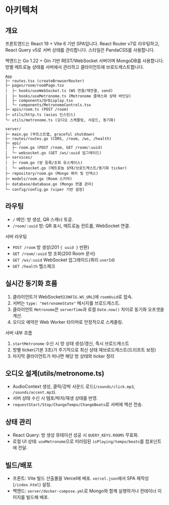 # 아키텍처

## 개요
프론트엔드는 React 19 + Vite 6 기반 SPA입니다. React Router v7로 라우팅하고, React Query v5로 서버 상태를 관리합니다. 스타일은 PandaCSS를 사용합니다.

백엔드는 Go 1.22 + Gin 기반 REST/WebSocket 서버이며 MongoDB를 사용합니다. 방별 메트로놈 상태를 서버에서 관리하고 클라이언트에 브로드캐스트합니다.

```
App
├─ routes.tsx (createBrowserRouter)
├─ pages/room/roomPage.tsx
│  ├─ hooks/useWebSocket.ts (WS 연결/재연결, send)
│  ├─ hooks/useMetronome.ts (Metronome 클래스와 상태 바인딩)
│  ├─ components/QrDisplay.tsx
│  └─ components/MetronomeControls.tsx
├─ apis/room.ts (POST /room)
├─ utils/http.ts (axios 인스턴스)
└─ utils/metronome.ts (오디오 스케줄링, 사운드, 동기화)
```

```
server/
├─ main.go (부트스트랩, graceful shutdown)
├─ routes/routes.go (CORS, /room, /ws, /health)
├─ api/
│  ├─ room.go (POST /room, GET /room/:uuid)
│  └─ websocket.go (GET /ws/:uuid 업그레이드)
├─ services/
│  ├─ room.go (방 등록/조회 유스케이스)
│  └─ websocket.go (메트로놈 상태/브로드캐스트/동기화 ticker)
├─ repository/room.go (Mongo 쿼리 및 인덱스)
├─ models/room.go (Room 스키마)
├─ database/database.go (Mongo 연결 관리)
└─ config/config.go (viper 기반 설정)
```

## 라우팅
- `/` 메인: 방 생성, QR 스캐너 토글.
- `/room/:uuid` 방: QR 표시, 메트로놈 컨트롤, WebSocket 연결.

서버 라우팅
- `POST /room` 방 생성(201 `{ uuid }` 반환)
- `GET /room/:uuid` 방 조회(200 Room 문서)
- `GET /ws/:uuid` WebSocket 업그레이드(쿼리 `userId`)
- `GET /health` 헬스체크

## 실시간 동기화 흐름
1. 클라이언트가 WebSocket(`CONFIG.WS_URL`)에 `roomUuid`로 접속.
2. 서버는 `type: "metronomeState"` 메시지를 브로드캐스트.
3. 클라이언트 `Metronome`은 `serverTime`과 로컬 `Date.now()` 차이로 동기화 오프셋을 계산.
4. 오디오 예약은 Web Worker 타이머로 안정적으로 스케줄링.

서버 내부 흐름
1) `startMetronome` 수신 시 방 상태 생성/갱신, 즉시 브로드캐스트
2) 방별 ticker(기본 3초)가 주기적으로 최신 상태 재브로드캐스트(드리프트 보정)
3) 마지막 클라이언트가 떠나면 해당 방 상태와 ticker 정리

## 오디오 설계(utils/metronome.ts)
- AudioContext 생성, 클릭/강박 사운드 로드(`/sounds/click.mp3`, `/sounds/accent.mp3`).
- 서버 상태 수신 시 템포/박자/재생 상태를 반영.
- `requestStart/Stop/ChangeTempo/ChangeBeats`로 서버에 액션 전송.

## 상태 관리
- React Query: 방 생성 뮤테이션 성공 시 `QUERY_KEYS.ROOMS` 무효화.
- 로컬 UI 상태: `useMetronome`으로 미러링된 `isPlaying/tempo/beats`를 컴포넌트에 전달.

## 빌드/배포
- 프론트: Vite 빌드 산출물을 Vercel에 배포. `vercel.json`에서 SPA 재작성(`/index.html`) 설정.
- 백엔드: `server/docker-compose.yml`로 Mongo와 함께 실행하거나 컨테이너 이미지를 빌드해 배포.

